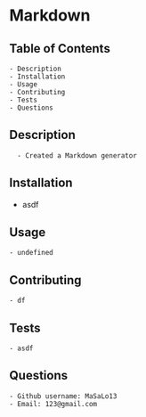 # Markdown

  ## Table of Contents 
    - Description
    - Installation
    - Usage 
    - Contributing
    - Tests
    - Questions
  ## Description 
      - Created a Markdown generator
  ## Installation
  - asdf
  ## Usage
    - undefined
  ## Contributing
    - df
  ## Tests
    - asdf 
  ##  

  ## Questions
    - Github username: MaSaLo13
    - Email: 123@gmail.com